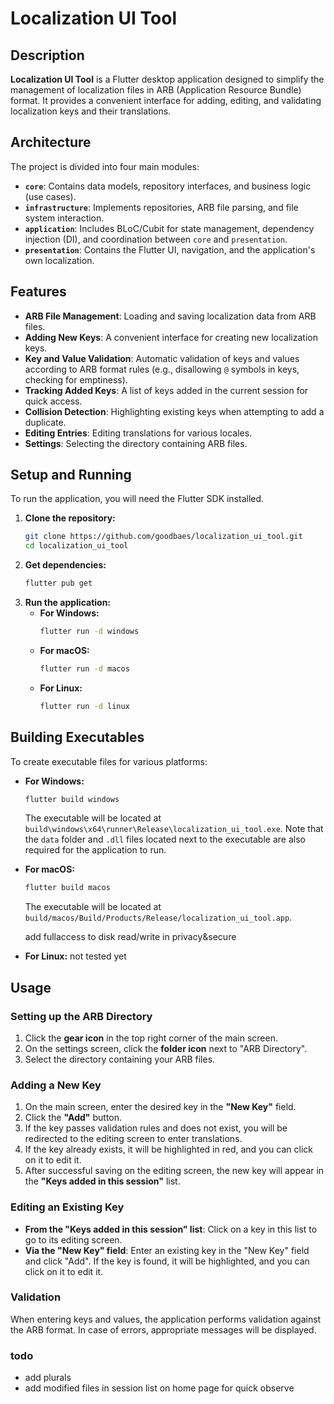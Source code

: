 # Localization UI Tool

## Description

**Localization UI Tool** is a Flutter desktop application designed to simplify the management of localization files in ARB (Application Resource Bundle) format. It provides a convenient interface for adding, editing, and validating localization keys and their translations.

## Architecture

The project is divided into four main modules:

*   **`core`**: Contains data models, repository interfaces, and business logic (use cases).
*   **`infrastructure`**: Implements repositories, ARB file parsing, and file system interaction.
*   **`application`**: Includes BLoC/Cubit for state management, dependency injection (DI), and coordination between `core` and `presentation`.
*   **`presentation`**: Contains the Flutter UI, navigation, and the application's own localization.

## Features

*   **ARB File Management**: Loading and saving localization data from ARB files.
*   **Adding New Keys**: A convenient interface for creating new localization keys.
*   **Key and Value Validation**: Automatic validation of keys and values according to ARB format rules (e.g., disallowing `@` symbols in keys, checking for emptiness).
*   **Tracking Added Keys**: A list of keys added in the current session for quick access.
*   **Collision Detection**: Highlighting existing keys when attempting to add a duplicate.
*   **Editing Entries**: Editing translations for various locales.
*   **Settings**: Selecting the directory containing ARB files.

## Setup and Running

To run the application, you will need the Flutter SDK installed.

1.  **Clone the repository:**
    ```bash
    git clone https://github.com/goodbaes/localization_ui_tool.git
    cd localization_ui_tool
    ```
2.  **Get dependencies:**
    ```bash
    flutter pub get
    ```
3.  **Run the application:**
    *   **For Windows:**
        ```bash
        flutter run -d windows
        ```
    *   **For macOS:**
        ```bash
        flutter run -d macos
        ```
    *   **For Linux:**
        ```bash
        flutter run -d linux
        ```

## Building Executables

To create executable files for various platforms:

*   **For Windows:**
    ```bash
    flutter build windows
    ```
    The executable will be located at `build\windows\x64\runner\Release\localization_ui_tool.exe`. Note that the `data` folder and `.dll` files located next to the executable are also required for the application to run.

*   **For macOS:**
    ```bash
    flutter build macos
    ```
    The executable will be located at `build/macos/Build/Products/Release/localization_ui_tool.app`.

    add fullaccess to disk read/write in privacy&secure

*   **For Linux:**
    not tested yet

## Usage

### Setting up the ARB Directory

1.  Click the **gear icon** in the top right corner of the main screen.
2.  On the settings screen, click the **folder icon** next to "ARB Directory".
3.  Select the directory containing your ARB files.

### Adding a New Key

1.  On the main screen, enter the desired key in the **"New Key"** field.
2.  Click the **"Add"** button.
3.  If the key passes validation rules and does not exist, you will be redirected to the editing screen to enter translations.
4.  If the key already exists, it will be highlighted in red, and you can click on it to edit it.
5.  After successful saving on the editing screen, the new key will appear in the **"Keys added in this session"** list.

### Editing an Existing Key

*   **From the "Keys added in this session" list**: Click on a key in this list to go to its editing screen.
*   **Via the "New Key" field**: Enter an existing key in the "New Key" field and click "Add". If the key is found, it will be highlighted, and you can click on it to edit it.

### Validation

When entering keys and values, the application performs validation against the ARB format. In case of errors, appropriate messages will be displayed.


### todo 

- add plurals
- add modified files in session list on home page for quick observe